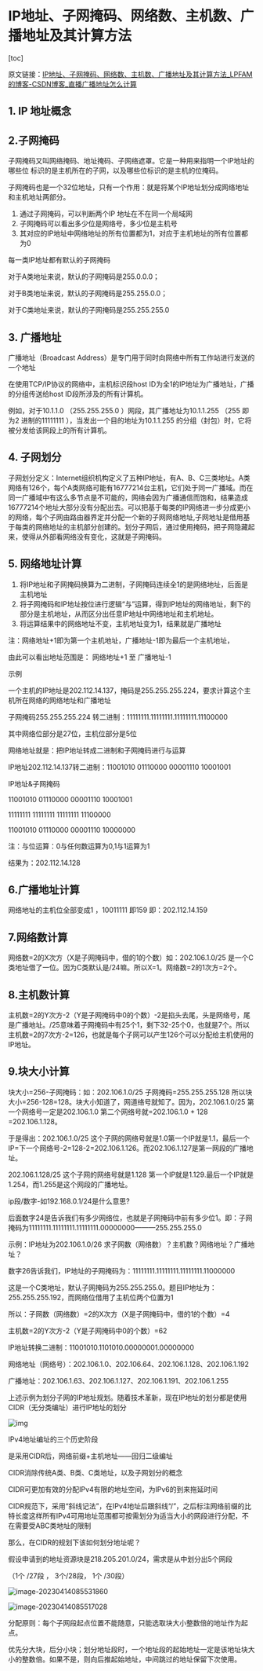 # IP地址、子网掩码、网络数、主机数、广播地址及其计算方法



[toc]

原文链接：[IP地址、子网掩码、网络数、主机数、广播地址及其计算方法_LPFAM的博客-CSDN博客_直播广播地址怎么计算](https://link.zhihu.com/?target=https%3A//blog.csdn.net/LPFAM/article/details/106457554)

## 1. IP 地址概念

## 2.子网掩码

子网掩码又叫网络掩码、地址掩码、子网络遮罩。它是一种用来指明一个IP地址的哪些位 标识的是主机所在的子网，以及哪些位标识的是主机的位掩码。



子网掩码也是一个32位地址，只有一个作用：就是将某个IP地址划分成网络地址和主机地址两部分。

1. 通过子网掩码，可以判断两个IP 地址在不在同一个局域网
2. 子网掩码可以看出多少位是网络号，多少位是主机号
3. 其对应的IP地址中网络地址的所有位置都为1，对应于主机地址的所有位置都为0



每一类IP地址都有默认的子网掩码

对于A类地址来说，默认的子网掩码是255.0.0.0；

对于B类地址来说，默认的子网掩码是255.255.0.0；

对于C类地址来说，默认的子网掩码是255.255.255.0



## 3. 广播地址

广播地址（Broadcast Address）是专门用于同时向网络中所有工作站进行发送的一个地址

在使用TCP/IP协议的网络中，主机标识段host ID为全1的IP地址为广播地址，广播的分组传送给host ID段所涉及的所有计算机。

例如，对于10.1.1.0 （255.255.255.0 ）网段，其广播地址为10.1.1.255 （255 即为2 进制的11111111 ），当发出一个目的地址为10.1.1.255 的分组（封包）时，它将被分发给该网段上的所有计算机。



## 4. 子网划分

子网划分定义：Internet组织机构定义了五种IP地址，有A、B、C三类地址。A类网络有126个，每个A类网络可能有16777214台主机，它们处于同一广播域。而在同一广播域中有这么多节点是不可能的，网络会因为广播通信而饱和，结果造成16777214个地址大部分没有分配出去。可以把基于每类的IP网络进一步分成更小的网络，每个子网由路由器界定并分配一个新的子网网络地址,子网地址是借用基于每类的网络地址的主机部分创建的。划分子网后，通过使用掩码，把子网隐藏起来，使得从外部看网络没有变化，这就是子网掩码。



## 5. 网络地址计算

1. 将IP地址和子网掩码换算为二进制，子网掩码连续全1的是网络地址，后面是主机地址
2. 将子网掩码和IP地址按位进行逻辑“与”运算，得到IP地址的网络地址，剩下的部分是主机地址，从而区分出任意IP地址中网络地址和主机地址。
3. 将运算结果中的网络地址不变，主机地址变为1，结果就是广播地址

注：网络地址+1即为第一个主机地址，广播地址-1即为最后一个主机地址，

由此可以看出地址范围是： 网络地址+1 至 广播地址-1



示例

一个主机的IP地址是202.112.14.137，掩码是255.255.255.224，要求计算这个主机所在网络的网络地址和广播地址

子网掩码255.255.255.224 转二进制：11111111.11111111.11111111.11100000

其中网络位部分是27位，主机位部分是5位

网络地址就是：把IP地址转成二进制和子网掩码进行与运算

IP地址202.112.14.137转二进制：11001010 01110000 00001110 10001001

IP地址&子网掩码



11001010 01110000 00001110 10001001



11111111 11111111 11111111 11100000



11001010 01110000 00001110 10000000

注：与位运算：0与任何数运算为0,1与1运算为1

结果为：202.112.14.128



## 6.广播地址计算

网络地址的主机位全部变成1 ，10011111 即159 即：202.112.14.159



## 7.网络数计算

网络数=2的X次方（X是子网掩码中，借的1的个数）如：202.106.1.0/25 是一个C类地址借了一位。因为C类默认是/24嘛。所以X=1。网络数=2的1次方=2个。



## 8.主机数计算

主机数=2的Y次方-2（Y是子网掩码中0的个数）-2是掐头去尾，头是网络号，尾是广播地址。/25意味着子网掩码中有25个1，剩下32-25个0，也就是7个。所以主机数=2的7次方-2=126，也就是每个子网可以产生126个可以分配给主机使用的IP地址。



## 9.块大小计算

块大小=256-子网掩码：如：202.106.1.0/25 子网掩码=255.255.255.128 所以块大小=256-128=128。块大小知道了，网道络号就知了。因为，202.106.1.0/25 第一个网络号一定是202.106.1.0 第二个网络号就=202.106.1.0 + 128 =202.106.1.128。



于是得出：202.106.1.0/25 这个子网的网络号就是1.0第一个IP就是1.1，最后一个IP=下一个网络号-2=128-2=202.106.1.126。而202.106.1.127是第一网段的广播地址。



202.106.1.128/25 这个子网的网络号就是1.128 第一个IP就是1.129.最后一个IP就是1.254，而1.255是这个网段的广播地址。



ip段/数字-如192.168.0.1/24是什么意思?

后面数字24是告诉我们有多少网络位，也就是子网掩码中前有多少位1。即：子网掩码为11111111.11111111.11111111.00000000———255.255.255.0



示例：IP地址为202.106.1.0/26 求子网数（网络数）？主机数？网络地址？广播地址？

数字26告诉我们，IP地址的子网掩码为：11111111.11111111.11111111.11000000

这是一个C类地址，默认子网掩码为255.255.255.0。题目IP地址为：255.255.255.192，而网络位借用了主机位两个位置为1

所以：子网数（网络数）=2的X次方（X是子网掩码中，借的1的个数）=4

主机数=2的Y次方-2（Y是子网掩码中0的个数）=62

IP地址转换二进制：11001010.1101010.00000001.00000000

网络地址（网络号）：202.106.1.0、202.106.64、202.106.1.128、202.106.1.192

广播地址：202.106.1.63、202.106.1.127、202.106.1.191、202.106.1.255



上述示例为划分子网的IP地址规划。随着技术革新，现在IP地址的划分都是使用CIDR（无分类编址）进行IP地址的划分

![img](https://soft-package-xisheng.oss-cn-hangzhou.aliyuncs.com/picture/diary/v2-ee5f3936b09a108b046778faed039040_1440w.jpeg)

IPv4地址编址的三个历史阶段

是采用CIDR后，网络前缀+主机地址——回归二级编址

CIDR消除传统A类、B类、C类地址，以及子网划分的概念

CIDR可更加有效的分配IPv4有限的地址空间，为IPv6的到来拖延时间

CIDR规范下，采用“斜线记法”，在IPv4地址后跟斜线“/”，之后标注网络前缀的比特长度这样所有IPv4可用地址范围都可按需划分为适当大小的网段进行分配，不在需要受ABC类地址的限制

那么，在CIDR的规划下该如何划分地址呢？

假设申请到的地址资源块是218.205.201.0/24，需求是从中划分出5个网段

（1个 /27段 ， 3个/28段， 1个 /30段）

![image-20230414085531860](https://soft-package-xisheng.oss-cn-hangzhou.aliyuncs.com/picture/diary/image-20230414085531860.png)

![image-20230414085517028](https://soft-package-xisheng.oss-cn-hangzhou.aliyuncs.com/picture/diary/image-20230414085517028.png)

分配原则：每个子网段起点位置不能随意，只能选取块大小整数倍的地址作为起点。

优先分大块，后分小块；划分地址段时，一个地址段的起始地址一定是该地址块大小的整数倍。如果不是，则向后推起始地址，中间跳过的地址保留下次使用。